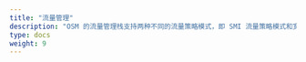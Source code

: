 ```yaml
---
title: "流量管理"
description: "OSM 的流量管理栈支持两种不同的流量策略模式，即 SMI 流量策略模式和宽松流量策略模式。流量策略模式决定了 OSM 如何在服务网格中的 pod 之间路由应用程序流量。此外，入口和出口功能允许分别从外部访问集群和从集群访问外部。"
type: docs
weight: 9
---
```

